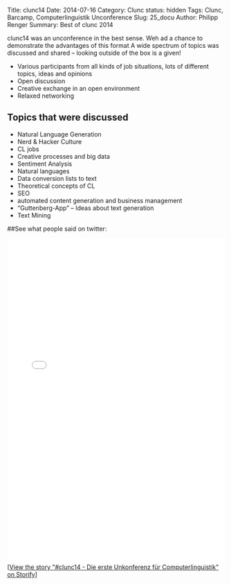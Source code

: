 Title: clunc14
Date: 2014-07-16
Category: Clunc
status: hidden
Tags: Clunc, Barcamp, Computerlinguistik Unconference
Slug: 25_docu
Author: Philipp Renger
Summary: Best of clunc 2014


clunc14 was an unconference in the best sense. Weh ad a chance to demonstrate the advantages of this format A wide spectrum of topics was discussed and shared – looking outside of the box is a given! 

* Various participants from all kinds of job situations, lots of different topics, ideas and opinions 
* Open discussion
* Creative exchange in an open environment
* Relaxed networking 


## Topics that were discussed

- Natural Language Generation
- Nerd & Hacker Culture
- CL jobs
- Creative processes and big data
- Sentiment Analysis
- Natural languages
- Data conversion lists to text 
- Theoretical concepts of CL 
- SEO
- automated content generation and business management
- “Guttenberg-App” – Ideas about text generation
- Text Mining



##See what people said on twitter:

<div class="storify"><iframe src="//storify.com/aexea/clunc14-die-erste-unkonferenz-fur-computerlinguis/embed?border=false" width="100%" height=750 frameborder=no allowtransparency=true></iframe><script src="//storify.com/aexea/clunc14-die-erste-unkonferenz-fur-computerlinguis.js?border=false"></script><noscript>[<a href="//storify.com/aexea/clunc14-die-erste-unkonferenz-fur-computerlinguis" target="_blank">View the story "#clunc14 - Die erste Unkonferenz für Computerlinguistik" on Storify</a>]</noscript></div>

